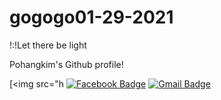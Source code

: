 # gogogo01-29-2021
!:!Let there be light


Pohangkim's Github profile!

[<img src="h
[![Facebook Badge](https://img.shields.io/badge/-Facebook-1877f2?style=flat-square&logo=facebook&logoColor=white&link=https://www.facebook.com/jangej1031/)](https://www.facebook.com/jangej1031/)
[![Gmail Badge](https://img.shields.io/badge/-Gmail-d14836?style=flat-square&logo=Gmail&logoColor=white&link=mailto:ironwar0000naver.com)](mailto:ironwar0000@naver.com)
